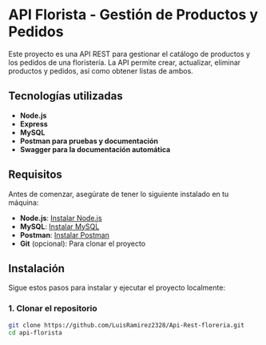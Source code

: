 # API Florista - Gestión de Productos y Pedidos

Este proyecto es una API REST para gestionar el catálogo de productos y los pedidos de una floristería. La API permite crear, actualizar, eliminar productos y pedidos, así como obtener listas de ambos.

## Tecnologías utilizadas

- **Node.js**
- **Express**
- **MySQL**
- **Postman para pruebas y documentación**
- **Swagger para la documentación automática**

## Requisitos

Antes de comenzar, asegúrate de tener lo siguiente instalado en tu máquina:

- **Node.js**: [Instalar Node.js](https://nodejs.org/)
- **MySQL**: [Instalar MySQL](https://dev.mysql.com/downloads/mysql/)
- **Postman**: [Instalar Postman](https://www.postman.com/downloads/)
- **Git** (opcional): Para clonar el proyecto

## Instalación

Sigue estos pasos para instalar y ejecutar el proyecto localmente:

### 1. Clonar el repositorio

```bash
git clone https://github.com/LuisRamirez2328/Api-Rest-floreria.git
cd api-florista
